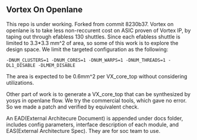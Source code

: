 ## Vortex On Openlane

This repo is under working. Forked from commit 8230b37. Vortex on openlane is to take less non-reccurent cost on ASIC proven of Vortex IP, by taping out through efabless 130 shuttles. Since each efabless shuttle is limited to 3.3*3.3 mm^2 of area, so some of this work is to explore the design space. We limit the targeted configuration as the following:

```
-DNUM_CLUSTERS=1 -DNUM_CORES=1 -DNUM_WARPS=1 -DNUM_THREADS=1 -DL1_DISABLE -DLMEM_DISABLE

```

The area is expected to be 0.6mm^2 per VX_core_top without considering utilizations.

Other part of work is to generate a VX_core_top that can be synthesized by yosys in openlane flow. We try the commercial tools, which gave no error. So we made a patch and verified by equivalent check.

An EAD(External Architecure Document) is appended under docs folder, includes config parameters, interface description of each module, and EAS(External Architecture Spec). They are for soc team to use. 